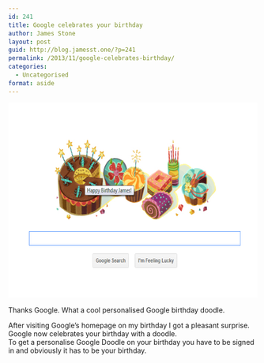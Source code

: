 ```yaml
---
id: 241
title: Google celebrates your birthday
author: James Stone
layout: post
guid: http://blog.jamesst.one/?p=241
permalink: /2013/11/google-celebrates-birthday/
categories:
  - Uncategorised
format: aside
---
```

<p style="text-align: center;">
  <img class="size-full wp-image-245 aligncenter" alt="Google Birthday" src="/post_assets/Screenshot-2013-11-07-09.42.46.png" width="671" height="395" />
</p>

Thanks Google. What a cool personalised Google birthday doodle.

After visiting Google&#8217;s homepage on my birthday I got a pleasant surprise. Google now celebrates your birthday with a doodle.  
To get a personalise Google Doodle on your birthday you have to be signed in and obviously it has to be your birthday.